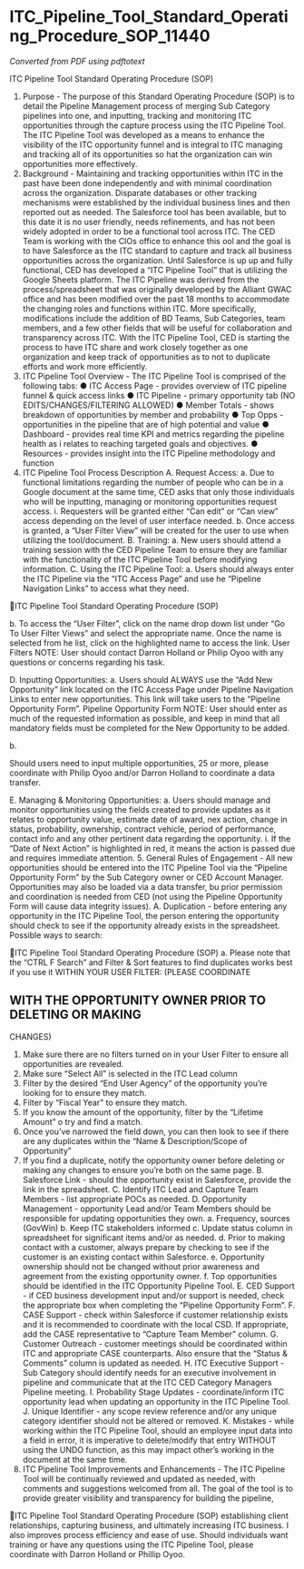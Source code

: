 # ITC_Pipeline_Tool_Standard_Operating_Procedure_SOP_11440

_Converted from PDF using pdftotext_

ITC Pipeline Tool Standard Operating Procedure (SOP)
1. Purpose - The purpose of this Standard Operating Procedure (SOP) is to detail the Pipeline
Management process of merging Sub Category pipelines into one, and inputting, tracking
and monitoring ITC opportunities through the capture process using the ITC Pipeline Tool.
The ITC Pipeline Tool was developed as a means to enhance the visibility of the ITC
opportunity funnel and is integral to ITC managing and tracking all of its opportunities so
hat the organization can win opportunities more effectively.
2. Background - Maintaining and tracking opportunities within ITC in the past have been done
independently and with minimal coordination across the organization. Disparate databases
or other tracking mechanisms were established by the individual business lines and then
reported out as needed. The Salesforce tool has been available, but to this date it is no
user friendly, needs refinements, and has not been widely adopted in order to be a
functional tool across ITC. The CED Team is working with the CIOs office to enhance this
ool and the goal is to have Salesforce as the ITC standard to capture and track all business
opportunities across the organization. Until Salesforce is up up and fully functional, CED
has developed a “ITC Pipeline Tool” that is utilizing the Google Sheets platform. The ITC
Pipeline was derived from the process/spreadsheet that was originally developed by the
Alliant GWAC office and has been modified over the past 18 months to accommodate the
changing roles and functions within ITC. More specifically, modifications include the
addition of BD Teams, Sub Categories, team members, and a few other fields that will be
useful for collaboration and transparency across ITC. With the ITC Pipeline Tool, CED is
starting the process to have ITC share and work closely together as one organization and
keep track of opportunities as to not to duplicate efforts and work more efficiently.
3. ITC Pipeline Tool Overview - The ITC Pipeline Tool is comprised of the following tabs:
● ITC Access Page - provides overview of ITC pipeline funnel & quick access links
● ITC Pipeline - primary opportunity tab (NO EDITS/CHANGES/FILTERING ALLOWED)
● Member Totals - shows breakdown of opportunities by member and probability
● Top Opps - opportunities in the pipeline that are of high potential and value
● Dashboard - provides real time KPI and metrics regarding the pipeline health as i
relates to reaching targeted goals and objectives.
● Resources - provides insight into the ITC Pipeline methodology and function
4. ITC Pipeline Tool Process Description
A. Request Access:
a. Due to functional limitations regarding the number of people who can be in a
Google document at the same time, CED asks that only those individuals who
will be inputting, managing or monitoring opportunities request access.
i.
Requesters will be granted either “Can edit” or “Can view” access
depending on the level of user interface needed.
b. Once access is granted, a “User Filter View” will be created for the user to use
when utilizing the tool/document.
B. Training:
a. New users should attend a training session with the CED Pipeline Team to
ensure they are familiar with the functionality of the ITC Pipeline Tool before
modifying information.
C. Using the ITC Pipeline Tool:
a. Users should always enter the ITC Pipeline via the “ITC Access Page” and use
he “Pipeline Navigation Links” to access what they need.

ITC Pipeline Tool Standard Operating Procedure (SOP)

b. To access the “User Filter”, click on the name drop down list under “Go To User
Filter Views” and select the appropriate name. Once the name is selected from
he list, click on the highlighted name to access the link.
User Filters
NOTE: User should contact Darron
Holland or Philip Oyoo with any
questions or concerns regarding
his task.

D. Inputting Opportunities:
a. Users should ALWAYS use the “Add New Opportunity” link located on the ITC
Access Page under Pipeline Navigation Links to enter new opportunities. This
link will take users to the “Pipeline Opportunity Form”.
Pipeline Opportunity Form
NOTE: User should enter as
much of the requested
information as possible, and
keep in mind that all mandatory
fields must be completed for the
New Opportunity to be added.

b.

Should users need to input multiple opportunities, 25 or more, please coordinate
with Philip Oyoo and/or Darron Holland to coordinate a data transfer.

E. Managing & Monitoring Opportunities:
a. Users should manage and monitor opportunities using the fields created to
provide updates as it relates to opportunity value, estimate date of award, nex
action, change in status, probability, ownership, contract vehicle, period of
performance, contact info and any other pertinent data regarding the opportunity.
i.
If the “Date of Next Action” is highlighted in red, it means the action is
passed due and requires immediate attention.
5. General Rules of Engagement - All new opportunities should be entered into the
ITC Pipeline Tool via the “Pipeline Opportunity Form” by the Sub Category owner or
CED Account Manager. Opportunities may also be loaded via a data transfer, bu
prior permission and coordination is needed from CED (not using the Pipeline
Opportunity Form will cause data integrity issues).
A. Duplication - before entering any opportunity in the ITC Pipeline Tool, the person
entering the opportunity should check to see if the opportunity already exists in the
spreadsheet. Possible ways to search:

ITC Pipeline Tool Standard Operating Procedure (SOP)
a. Please note that the “CTRL F Search” and Filter & Sort features to find duplicates
works best if you use it WITHIN YOUR USER FILTER: (PLEASE COORDINATE
## WITH THE OPPORTUNITY OWNER PRIOR TO DELETING OR MAKING
CHANGES)
1. Make sure there are no filters turned on in your User Filter to ensure all
opportunities are revealed.
2. Make sure “Select All” is selected in the ITC Lead column
3. Filter by the desired “End User Agency” of the opportunity you’re looking
for to ensure they match.
4. Filter by “Fiscal Year” to ensure they match.
5. If you know the amount of the opportunity, filter by the “Lifetime Amount”
o try and find a match.
6. Once you’ve narrowed the field down, you can then look to see if there
are any duplicates within the “Name & Description/Scope of Opportunity”
7. If you find a duplicate, notify the opportunity owner before deleting or
making any changes to ensure you’re both on the same page.
B. Salesforce Link - should the opportunity exist in Salesforce, provide the link in the
spreadsheet.
C. Identify ITC Lead and Capture Team Members - list appropriate POCs as needed.
D. Opportunity Management - opportunity Lead and/or Team Members should be
responsible for updating opportunities they own.
a. Frequency, sources (GovWin)
b. Keep ITC stakeholders informed
c. Update status column in spreadsheet for significant items and/or as needed.
d. Prior to making contact with a customer, always prepare by checking to see if the
customer is an existing contact within Salesforce.
e. Opportunity ownership should not be changed without prior awareness and
agreement from the existing opportunity owner.
f. Top opportunities should be identified in the ITC Opportunity Pipeline Tool.
E. CED Support - if CED business development input and/or support is needed, check the
appropriate box when completing the “Pipeline Opportunity Form”.
F. CASE Support - check within Salesforce if customer relationship exists and it is
recommended to coordinate with the local CSD. If appropriate, add the CASE
representative to “Capture Team Member” column.
G. Customer Outreach - customer meetings should be coordinated within ITC and
appropriate CASE counterparts. Also ensure that the “Status & Comments” column is
updated as needed.
H. ITC Executive Support - Sub Category should identify needs for an executive
involvement in pipeline and communicate that at the ITC CED Category Managers
Pipeline meeting.
I. Probability Stage Updates - coordinate/inform ITC opportunity lead when updating an
opportunity in the ITC Pipeline Tool.
J. Unique Identifier - any scope review reference and/or any unique category identifier
should not be altered or removed.
K. Mistakes - while working within the ITC Pipeline Tool, should an employee input data into
a field in error, it is imperative to delete/modify that entry WITHOUT using the UNDO
function, as this may impact other’s working in the document at the same time.
6. ITC Pipeline Tool Improvements and Enhancements - The ITC Pipeline Tool will be
continually reviewed and updated as needed, with comments and suggestions welcomed from
all. The goal of the tool is to provide greater visibility and transparency for building the pipeline,

ITC Pipeline Tool Standard Operating Procedure (SOP)
establishing client relationships, capturing business, and ultimately increasing ITC business. I
also improves process efficiency and ease of use.
Should individuals want training or have any questions using the ITC Pipeline Tool, please
coordinate with Darron Holland or Phillip Oyoo.

